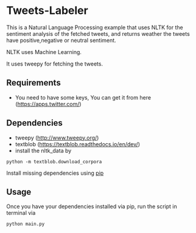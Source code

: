 # Tweets-Labeler
This is a Natural Language Processing example that uses NLTK for the sentiment analysis of the fetched tweets, and returns weather the tweets have positive,negative or neutral sentiment.

NLTK uses Machine Learning.

It uses tweepy for fetching the tweets.


## Requirements

* You need to have some keys, You can get it from here (https://apps.twitter.com/) 


## Dependencies

* tweepy (http://www.tweepy.org/)
* textblob (https://textblob.readthedocs.io/en/dev/)
* install the nltk_data by 
```
python -m textblob.download_corpora
```

Install missing dependencies using [pip](https://pip.pypa.io/en/stable/installing/)

## Usage

Once you have your dependencies installed via pip, run the script in terminal via

```
python main.py
```
